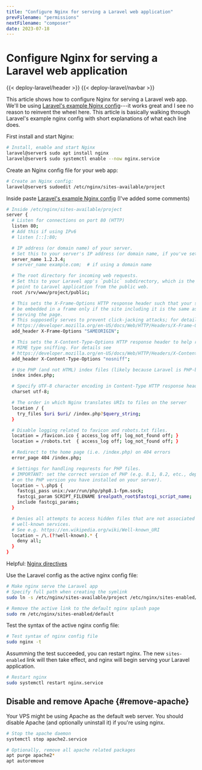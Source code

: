 ```yaml
---
title: "Configure Nginx for serving a Laravel web application"
prevFilename: "permissions"
nextFilename: "composer"
date: 2023-07-18
---
```


# Configure Nginx for serving a Laravel web application

{{< deploy-laravel/header >}}
{{< deploy-laravel/navbar >}}

This article shows how to configure Nginx for serving a Laravel web app.
We'll be using [Laravel's example Nginx config](https://laravel.com/docs/10.x/deployment#nginx)---it works great and I see no reason to reinvent the wheel here.
This article is basically walking through Laravel's example nginx config with short explanations of what each line does.

First install and start Nginx:

```bash
# Install, enable and start Nginx
laravel@server$ sudo apt install nginx
laravel@server$ sudo systemctl enable --now nginx.service
```

<!-- File locations: -->
<!---->
<!-- - `/etc/nginx/sites-available` contains config files for all sites. -->
<!-- - `/etc/nginx/sites-enabled` contains a symlink to the config in `sites-available` corresponding to the site you want Nginx to serve. -->

Create an Nginx config file for your web app:

```bash
# Create an Nginx config:
laravel@server$ sudoedit /etc/nginx/sites-available/project
```

Inside paste [Laravel's example Nginx config](https://laravel.com/docs/10.x/deployment#nginx) (I've added some comments)

```bash
# Inside /etc/nginx/sites-available/project
server {
  # Listen for connections on port 80 (HTTP)
  listen 80;
  # Add this if using IPv6
  # listen [::]:80;

  # IP address (or domain name) of your server.
  # Set this to your server's IP address (or domain name, if you've set up DNS).
  server_name 1.2.3.4;
  # server_name example.com;  # if using a domain name

  # The root directory for incoming web requests.
  # Set this to your Laravel app's `public` subdirectory, which is the entry
  # point to Laravel application from the public web.
  root /srv/www/project/public;

  # This sets the X-Frame-Options HTTP response header such that your site can
  # be embedded in a frame only if the site including it is the same as the one
  # serving the page.
  # This supposedly serves to prevent click-jacking attacks; for details see
  # https://developer.mozilla.org/en-US/docs/Web/HTTP/Headers/X-Frame-Options
  add_header X-Frame-Options "SAMEORIGIN";

  # This sets the X-Content-Type-Options HTTP response header to help revent
  # MIME type sniffing. For details see
  # https://developer.mozilla.org/en-US/docs/Web/HTTP/Headers/X-Content-Type-Options
  add_header X-Content-Type-Options "nosniff";

  # Use PHP (and not HTML) index files (likely because Laravel is PHP-based)
  index index.php;

  # Specify UTF-8 character encoding in Content-Type HTTP response header fields.
  charset utf-8;

  # The order in which Nginx translates URIs to files on the server
  location / {
    try_files $uri $uri/ /index.php?$query_string;
  }

  # Disable logging related to favicon and robots.txt files.
  location = /favicon.ico { access_log off; log_not_found off; }
  location = /robots.txt  { access_log off; log_not_found off; }

  # Redirect to the home page (i.e. /index.php) on 404 errors
  error_page 404 /index.php;

  # Settings for handling requrests for PHP files.
  # IMPORTANT: set the correct version of PHP (e.g. 8.1, 8.2, etc., depending
  # on the PHP version you have installed on your server).
  location ~ \.php$ {
    fastcgi_pass unix:/var/run/php/php8.1-fpm.sock;
    fastcgi_param SCRIPT_FILENAME $realpath_root$fastcgi_script_name;
    include fastcgi_params;
  }

  # Denies all attempts to access hidden files that are not associated with
  # well-known services.
  # See e.g. https://en.wikipedia.org/wiki/Well-known_URI
  location ~ /\.(?!well-known).* {
    deny all;
  }
}
```

Helpful: [Nginx directives](http://nginx.org/en/docs/dirindex.html)

Use the Laravel config as the active nginx config file:

```bash
# Make nginx serve the Laravel app
# Specify full path when creating the symlink
sudo ln -s /etc/nginx/sites-available/project /etc/nginx/sites-enabled/project

# Remove the active link to the default nginx splash page
sudo rm /etc/nginx/sites-enabled/default
```

Test the syntax of the active nginx config file:

```bash
# Test syntax of nginx config file
sudo nginx -t
```

Assumming the test succeeded, you can restart nginx.
The new `sites-enabled` link will then take effect, and nginx will begin serving your Laravel application.

```bash
# Restart nginx
sudo systemctl restart nginx.service
```

## Disable and remove Apache {#remove-apache}

Your VPS might be using Apache as the default web server.
You should disable Apache (and optionally uninstall it) if you're using nginx.

```bash
# Stop the apache daemon
systemctl stop apache2.service

# Optionally, remove all apache related packages
apt purge apache2*
apt autoremove
```
